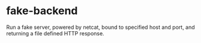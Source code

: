 # fake-backend

Run a fake server, powered by netcat, bound to specified host and port, and returning a file defined HTTP response.